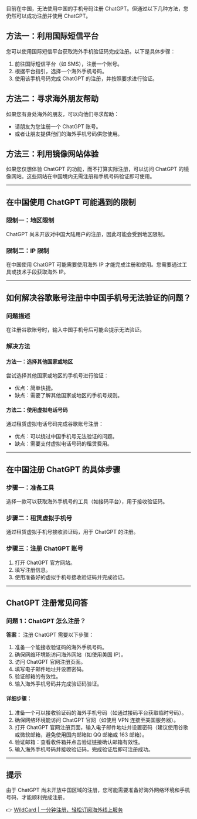 目前在中国，无法使用中国的手机号码注册 ChatGPT。但通过以下几种方法，您仍然可以成功注册并使用 ChatGPT。

## 方法一：利用国际短信平台

您可以使用国际短信平台获取海外手机验证码完成注册。以下是具体步骤：

1. 前往国际短信平台（如 SMS），注册一个账号。
2. 根据平台指引，选择一个海外手机号码。
3. 使用该手机号码完成 ChatGPT 的注册，并按照要求进行验证。

## 方法二：寻求海外朋友帮助

如果您有身处海外的朋友，可以向他们寻求帮助：

- 请朋友为您注册一个 ChatGPT 账号。
- 或者让朋友提供他们的海外手机号码供您使用。

## 方法三：利用镜像网站体验

如果您仅想体验 ChatGPT 的功能，而不打算实际注册，可以访问 ChatGPT 的镜像网站。这些网站在中国境内无需注册和手机号码验证即可使用。

---

## 在中国使用 ChatGPT 可能遇到的限制

### 限制一：地区限制

ChatGPT 尚未开放对中国大陆用户的注册，因此可能会受到地区限制。

### 限制二：IP 限制

在中国使用 ChatGPT 可能需要使用海外 IP 才能完成注册和使用。您需要通过工具或技术手段获取海外 IP。

---

## 如何解决谷歌账号注册中中国手机号无法验证的问题？

### 问题描述

在注册谷歌账号时，输入中国手机号后可能会提示无法验证。

### 解决方法

#### 方法一：选择其他国家或地区

尝试选择其他国家或地区的手机号进行验证：

- 优点：简单快捷。
- 缺点：需要了解其他国家或地区的手机号规则。

#### 方法二：使用虚拟电话号码

通过租赁虚拟电话号码完成谷歌账号注册：

- 优点：可以绕过中国手机号无法验证的问题。
- 缺点：需要支付虚拟电话号码的租赁费用。

---

## 在中国注册 ChatGPT 的具体步骤

### 步骤一：准备工具

选择一款可以获取海外手机号的工具（如接码平台），用于接收验证码。

### 步骤二：租赁虚拟手机号

通过租赁虚拟手机号接收验证码，用于 ChatGPT 的注册。

### 步骤三：注册 ChatGPT 账号

1. 打开 ChatGPT 官方网站。
2. 填写注册信息。
3. 使用准备好的虚拟手机号接收验证码并完成验证。

---

## ChatGPT 注册常见问答

### 问题 1：ChatGPT 怎么注册？

**答案：** 注册 ChatGPT 需要以下步骤：

1. 准备一个能接收验证码的海外手机号码。
2. 确保网络环境能访问海外网站（如使用美国 IP）。
3. 访问 ChatGPT 官网注册页面。
4. 填写电子邮件地址并设置密码。
5. 验证邮箱的有效性。
6. 输入海外手机号码并完成验证码验证。

#### 详细步骤：

1. 准备一个可以接收验证码的海外手机号码（如通过接码平台获取临时号码）。
2. 确保网络环境能访问 ChatGPT 官网（如使用 VPN 连接至美国服务器）。
3. 打开 ChatGPT 官网注册页面，输入电子邮件地址并设置密码（建议使用谷歌或微软邮箱，避免使用国内邮箱如 QQ 邮箱或 163 邮箱）。
4. 验证邮箱：查看收件箱并点击验证链接确认邮箱有效性。
5. 输入海外手机号码并接收验证码，完成验证后即可注册成功。

---

## 提示

由于 ChatGPT 尚未开放中国区域的注册，您可能需要准备好海外网络环境和手机号码，才能顺利完成注册。

👉 [WildCard | 一分钟注册，轻松订阅海外线上服务](https://bit.ly/bewildcard)